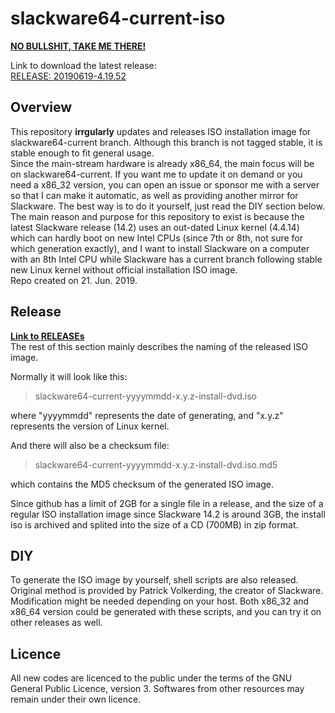 slackware64-current-iso
======


**[NO BULLSHIT, TAKE ME THERE!](https://github.com/codesforu/slackware64-current-iso/releases)**  

Link to download the latest release:  
[RELEASE: 20190619-4.19.52](https://github.com/codesforu/slackware64-current-iso/releases/tag/20190619-4.19.52)  


Overview
--------
This repository  **irrgularly** updates and releases ISO installation image for  slackware64-current branch. Although this branch is not tagged stable, it is stable enough to fit general usage.  
Since the main-stream hardware is already x86_64, the main focus will be on slackware64-current. If you want me to update it on demand or you need a x86_32 version, you can open an issue or sponsor me with a server so that I can make it automatic, as well as providing another mirror for Slackware. The best way is to do it yourself, just read the DIY section below.  
The main reason and purpose for this repository to exist is because the latest Slackware release (14.2) uses an out-dated Linux kernel (4.4.14) which can hardly boot on new Intel CPUs (since 7th or 8th, not sure for which generation exactly), and I want to install Slackware on a computer with an 8th Intel CPU while Slackware has a current branch following stable new Linux kernel without official installation ISO image.  
Repo created on 21. Jun. 2019.


Release
--------
**[Link to RELEASEs](https://github.com/codesforu/slackware64-current-iso/releases)**  
The rest of this section mainly describes the naming of the released ISO image.  

Normally it will look like this:  

> slackware64-current-yyyymmdd-x.y.z-install-dvd.iso  

where "yyyymmdd" represents the date of generating, and "x.y.z" represents the version of Linux kernel.  

And there will also be a checksum file:  

> slackware64-current-yyyymmdd-x.y.z-install-dvd.iso.md5  

which contains the MD5 checksum of the generated ISO image.  

Since github has a limit of 2GB for a single file in a release, and the size of a regular ISO installation image since Slackware 14.2 is around 3GB, the install iso is archived and splited into the size of a CD (700MB) in zip format.


DIY
--------

To generate the ISO image by yourself,  shell scripts are also released. Original method is provided by Patrick Volkerding, the creator of Slackware. Modification might be needed depending on your host.  Both x86_32 and x86_64 version could be generated with these scripts, and you can try it on other releases as well.


Licence
--------

All new codes are licenced to the public under the terms of  the GNU General Public Licence, version 3. Softwares from other resources may remain under their own licence.
